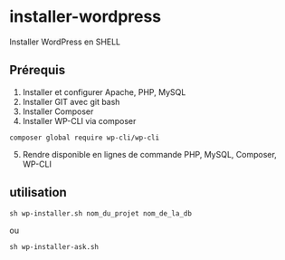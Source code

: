 # installer-wordpress
Installer WordPress en SHELL

## Prérequis

1.  Installer et configurer Apache, PHP, MySQL
2.  Installer GIT avec git bash
3.  Installer Composer
4.  Installer WP-CLI via composer

```
composer global require wp-cli/wp-cli 
```

5. Rendre disponible en lignes de commande PHP, MySQL, Composer, WP-CLI

## utilisation

```
sh wp-installer.sh nom_du_projet nom_de_la_db
```

ou 


```
sh wp-installer-ask.sh
```